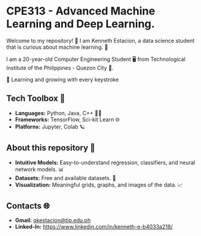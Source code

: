 # CPE313 - Advanced Machine Learning and Deep Learning.

Welcome to my repository! 👋 I am Kenneth Estacion, a data science student that is curious about machine learning. 🚀

I am a 20-year-old Computer Engineering Student 🖥️ from Technological Institute of the Philippines - Quezon City 🏫.

🌱 Learning and growing with every keystroke

## Tech Toolbox 🧰

- **Languages:** Python, Java, C++ 🧙‍♂️
- **Frameworks:** TensorFlow, Sci-kit Learn 🌐
- **Platforns:** Jupyter, Colab 🪐

## About this repository 📁
- **Intuitive Models:** Easy-to-understand regression, classifiers, and neural network models. 📊
- **Datasets:** Free and available datasets. 🧠
- **Visualization:** Meaningful grids, graphs, and images of the data. 📈

## Contacts 🌐
- **Gmail:** qkestacion@tip.edu.ph
- **Linked-In:** https://www.linkedin.com/in/kenneth-e-b4033a218/
